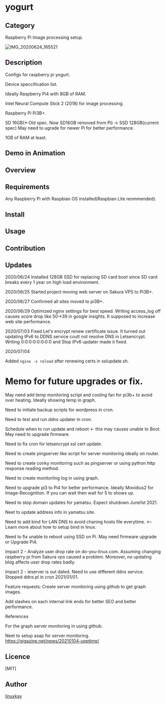 # yogurt 

## Category

Raspberry Pi Image processing setup.

![IMG_20200624_165521](https://user-images.githubusercontent.com/9047935/85963539-37a46900-b9f1-11ea-88ea-3d644a08c2be.jpg)


## Description

Configs for raspberry pi yogurt.

Device speccification list.

Ideally Raspberry Pi4 with 8GB of RAM.

Intel Neural Compute Stick 2 (2018) for image processing.

Raspberry Pi Pi3B+.

SD 16GB(←Old spec. Now SD16GB removed from Pi) -> SSD 128GB(current spec) May need to ugrade for newer Pi for better performance.

1GB of RAM at least.
 
## Demo in Animation

## Overview

## Requirements

Any Raspberry Pi with Raspbian OS installed(Raspbian Lite reommended).

## Install

## Usage

## Contribution

## Updates

2020/06/24 Installed 128GB SSD for replacing SD card boot since SD card breaks every 1 year on high load environment.

2020/06/25 Started project moving web server on Sakura VPS to Pi3B+.

2020/06/27 Confirmed all sites moved to pi3B+.

2020/06/29 Optimized nginx settings for best speed. Writing access_log off causes score drop like 50->39 in google insights. It supposed to increase web site performance.

2020/07/03 Fixed Let's encrypt renew certificate issue. It turned out updating IPv6 to DDNS service coult not resolve DNS in Letsencrypt. Writing 0:0:0:0:0:0:0:0 and Stop IPv6 updater made it fixed.

2020/07/04 

Added `nginx -s reload` after renewing certs in sslupdate.sh.

# Memo for future upgrades or fix.

May need add temp monitoring script and cooling fan for pi3b+ to avoid over heating. Ideally showing temp in graph.

Need to initiate backup scripts for wordpress in cron.

Need to test and run ddns updater in cron.

Schedule when to run update and reboot <- this may causes unable to Boot. May need to upgrade firmware.

Need to fix cron for letsencrypt ssl cert update.

Need to create pingserver like script for server monitoring ideally on router. 

Need to create conky monitoring such as pingserver or using python http response reading method.

Need to create monitorling log in using graph.

Need to upgrade pi3 to Pi4 for better performance. Ideally Movidius2 for Image-Recognition. If you can wait then wait for 5 to shows up.

Need to stop domain updates for yamatsu. Expect shutdown June1st 2021.

Neet to update address info in yamatsu site.

Need to add bind for LAN DNS to avoid chaning hosts file everytime. <-- Learn more about how to setup bind in linux.

Need to fix unable to reboot using SSD on Pi. May need firmware upgrade or Upgrade Pi4.

Impact 2 - Analyze user drop rate on do-you-linux.com. Assuming changing raspberry pi from Sakura vps caused a problem. Moreover, no updating blog affects user drop rates badly.

Impact 2 - ieserver is out dated. Need to use different ddns service. Stopped ddns.pl in cron 2021/01/01.

Feature requests: Create server monitoring using github to get graph images.

Add slashes on each internal link ends for better SEO and better performance.

References

For the graph server monitoring in using github.

Neet to setup asap for server monitoring. https://gigazine.net/news/20210104-upptime/

## Licence

[MIT]

## Author

[linuxkay](https://github.com/linuxkay)
